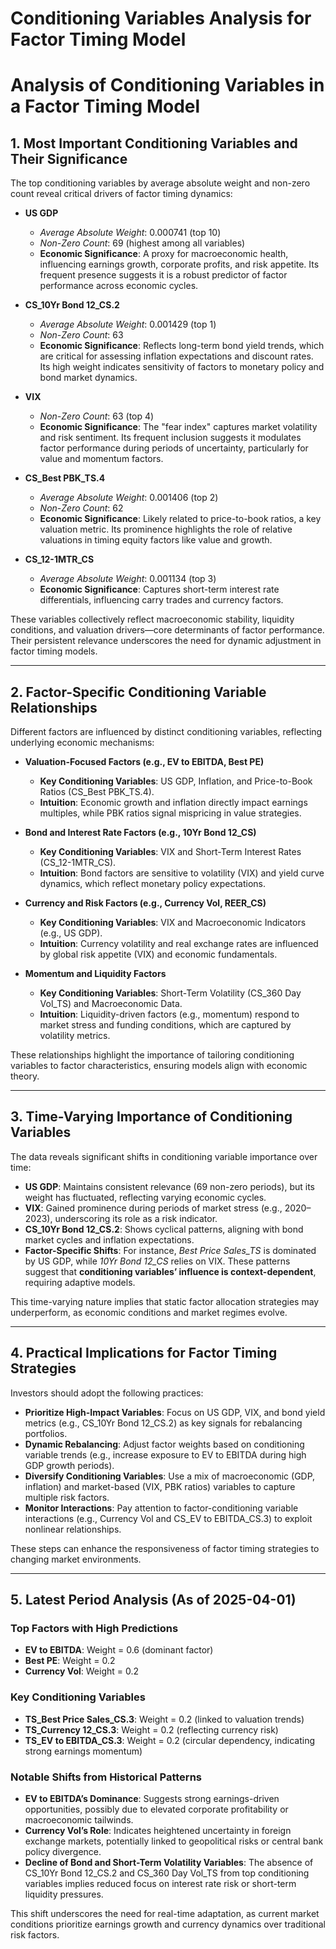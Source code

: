 # Conditioning Variables Analysis for Factor Timing Model

# **Analysis of Conditioning Variables in a Factor Timing Model**

## **1. Most Important Conditioning Variables and Their Significance**  
The top conditioning variables by average absolute weight and non-zero count reveal critical drivers of factor timing dynamics:  

- **US GDP**  
  - *Average Absolute Weight*: 0.000741 (top 10)  
  - *Non-Zero Count*: 69 (highest among all variables)  
  - **Economic Significance**: A proxy for macroeconomic health, influencing earnings growth, corporate profits, and risk appetite. Its frequent presence suggests it is a robust predictor of factor performance across economic cycles.  

- **CS_10Yr Bond 12_CS.2**  
  - *Average Absolute Weight*: 0.001429 (top 1)  
  - *Non-Zero Count*: 63  
  - **Economic Significance**: Reflects long-term bond yield trends, which are critical for assessing inflation expectations and discount rates. Its high weight indicates sensitivity of factors to monetary policy and bond market dynamics.  

- **VIX**  
  - *Non-Zero Count*: 63 (top 4)  
  - **Economic Significance**: The "fear index" captures market volatility and risk sentiment. Its frequent inclusion suggests it modulates factor performance during periods of uncertainty, particularly for value and momentum factors.  

- **CS_Best PBK_TS.4**  
  - *Average Absolute Weight*: 0.001406 (top 2)  
  - *Non-Zero Count*: 62  
  - **Economic Significance**: Likely related to price-to-book ratios, a key valuation metric. Its prominence highlights the role of relative valuations in timing equity factors like value and growth.  

- **CS_12-1MTR_CS**  
  - *Average Absolute Weight*: 0.001134 (top 3)  
  - **Economic Significance**: Captures short-term interest rate differentials, influencing carry trades and currency factors.  

These variables collectively reflect macroeconomic stability, liquidity conditions, and valuation drivers—core determinants of factor performance. Their persistent relevance underscores the need for dynamic adjustment in factor timing models.

---

## **2. Factor-Specific Conditioning Variable Relationships**  
Different factors are influenced by distinct conditioning variables, reflecting underlying economic mechanisms:  

- **Valuation-Focused Factors (e.g., EV to EBITDA, Best PE)**  
  - **Key Conditioning Variables**: US GDP, Inflation, and Price-to-Book Ratios (CS_Best PBK_TS.4).  
  - **Intuition**: Economic growth and inflation directly impact earnings multiples, while PBK ratios signal mispricing in value strategies.  

- **Bond and Interest Rate Factors (e.g., 10Yr Bond 12_CS)**  
  - **Key Conditioning Variables**: VIX and Short-Term Interest Rates (CS_12-1MTR_CS).  
  - **Intuition**: Bond factors are sensitive to volatility (VIX) and yield curve dynamics, which reflect monetary policy expectations.  

- **Currency and Risk Factors (e.g., Currency Vol, REER_CS)**  
  - **Key Conditioning Variables**: VIX and Macroeconomic Indicators (e.g., US GDP).  
  - **Intuition**: Currency volatility and real exchange rates are influenced by global risk appetite (VIX) and economic fundamentals.  

- **Momentum and Liquidity Factors**  
  - **Key Conditioning Variables**: Short-Term Volatility (CS_360 Day Vol_TS) and Macroeconomic Data.  
  - **Intuition**: Liquidity-driven factors (e.g., momentum) respond to market stress and funding conditions, which are captured by volatility metrics.  

These relationships highlight the importance of tailoring conditioning variables to factor characteristics, ensuring models align with economic theory.

---

## **3. Time-Varying Importance of Conditioning Variables**  
The data reveals significant shifts in conditioning variable importance over time:  

- **US GDP**: Maintains consistent relevance (69 non-zero periods), but its weight has fluctuated, reflecting varying economic cycles.  
- **VIX**: Gained prominence during periods of market stress (e.g., 2020–2023), underscoring its role as a risk indicator.  
- **CS_10Yr Bond 12_CS.2**: Shows cyclical patterns, aligning with bond market cycles and inflation expectations.  
- **Factor-Specific Shifts**: For instance, *Best Price Sales_TS* is dominated by US GDP, while *10Yr Bond 12_CS* relies on VIX. These patterns suggest that **conditioning variables’ influence is context-dependent**, requiring adaptive models.  

This time-varying nature implies that static factor allocation strategies may underperform, as economic conditions and market regimes evolve.

---

## **4. Practical Implications for Factor Timing Strategies**  
Investors should adopt the following practices:  

- **Prioritize High-Impact Variables**: Focus on US GDP, VIX, and bond yield metrics (e.g., CS_10Yr Bond 12_CS.2) as key signals for rebalancing portfolios.  
- **Dynamic Rebalancing**: Adjust factor weights based on conditioning variable trends (e.g., increase exposure to EV to EBITDA during high GDP growth periods).  
- **Diversify Conditioning Variables**: Use a mix of macroeconomic (GDP, inflation) and market-based (VIX, PBK ratios) variables to capture multiple risk factors.  
- **Monitor Interactions**: Pay attention to factor-conditioning variable interactions (e.g., Currency Vol and CS_EV to EBITDA_CS.3) to exploit nonlinear relationships.  

These steps can enhance the responsiveness of factor timing strategies to changing market environments.

---

## **5. Latest Period Analysis (As of 2025-04-01)**  
### **Top Factors with High Predictions**  
- **EV to EBITDA**: Weight = 0.6 (dominant factor)  
- **Best PE**: Weight = 0.2  
- **Currency Vol**: Weight = 0.2  

### **Key Conditioning Variables**  
- **TS_Best Price Sales_CS.3**: Weight = 0.2 (linked to valuation trends)  
- **TS_Currency 12_CS.3**: Weight = 0.2 (reflecting currency risk)  
- **TS_EV to EBITDA_CS.3**: Weight = 0.2 (circular dependency, indicating strong earnings momentum)  

### **Notable Shifts from Historical Patterns**  
- **EV to EBITDA’s Dominance**: Suggests strong earnings-driven opportunities, possibly due to elevated corporate profitability or macroeconomic tailwinds.  
- **Currency Vol’s Role**: Indicates heightened uncertainty in foreign exchange markets, potentially linked to geopolitical risks or central bank policy divergence.  
- **Decline of Bond and Short-Term Volatility Variables**: The absence of CS_10Yr Bond 12_CS.2 and CS_360 Day Vol_TS from top conditioning variables implies reduced focus on interest rate risk or short-term liquidity pressures.  

This shift underscores the need for real-time adaptation, as current market conditions prioritize earnings growth and currency dynamics over traditional risk factors.

